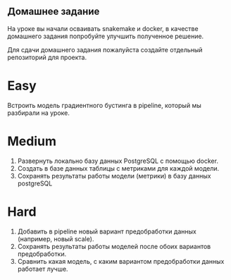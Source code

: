 ## Домашнее задание
На уроке вы начали осваивать snakemake и docker, в качестве домашнего задания попробуйте улучшить полученное решение.

Для сдачи домашнего задания пожалуйста создайте отдельный репозиторий для проекта.

# Easy

Встроить модель градиентного бустинга в pipeline, который мы разбирали на уроке. 

# Medium

1. Развернуть локально базу данных PostgreSQL с помощью docker.
3. Создать в базе данных таблицы с метриками для каждой модели.
2. Сохранять результаты работы модели (метрики) в базу данных postgreSQL

# Hard 

1. Добавить в pipeline новый вариант предобработки данных (например, новый scale). 
2. Сохранять результаты работы моделей после обоих вариантов предобработки. 
3. Сравнить какая модель, с каким вариантом предобработки данных работает лучше.